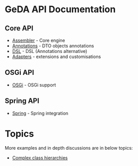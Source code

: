 # GeDA API Documentation

## Core API

* [Assembler](CoreAPIAssembler.md) - Core engine
* [Annotations](CoreAPIAnnotations.md) - DTO objects annotations
* [DSL](CoreAPIDSL.md) - DSL (Annotations alternative)
* [Adapters](CoreAPIAdapters.md) - extensions and customisations

## OSGi API

* [OSGi](OSGiAPI.md) - OSGi support

## Spring API

* [Spring](SpringAPI.md) - Spring integration

# Topics

More examples and in depth discussions are in below topics:

* [Complex class hierarchies](topics/ComplexClassHierarchies.md)

